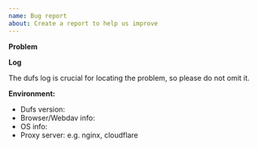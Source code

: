 ```yaml
---
name: Bug report
about: Create a report to help us improve 
---
```


**Problem**

<!-- A clear and concise description of what the bug is. -->

**Log**

The dufs log is crucial for locating the problem, so please do not omit it.

**Environment:**
 - Dufs version:
 - Browser/Webdav info:
 - OS info:
 - Proxy server:  e.g. nginx, cloudflare

